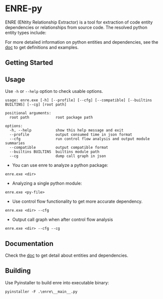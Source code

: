 # ENRE-py

ENRE (ENtity Relationship Extractor) is a tool for extraction of code entity dependencies or relationships from source code. The resolved python entity types include:


For more detailed information on python entities and dependencies, see the [doc](./docs) to get definitions and examples.

## Getting Started



## Usage
Use `-h` or `--help` option to check usable options.
```shell
usage: enre.exe [-h] [--profile] [--cfg] [--compatible] [--builtins BUILTINS] [--cg] [root path]

positional arguments:
  root path            root package path

options:
  -h, --help           show this help message and exit
  --profile            output consumed time in json format
  --cfg                run control flow analysis and output module summaries
  --compatible         output compatible format
  --builtins BUILTINS  builtins module path
  --cg                 dump call graph in json

```

- You can use enre to analyze a python package:
```
enre.exe <dir>
```

- Analyzing a single python module:
```
enre.exe <py-file>
```

- Use control flow functionality to get more accurate dependency.
```shell
enre.exe <dir> --cfg
```

- Output call graph when after control flow analysis
```shell
enre.exe <dir> --cfg --cg
```

## Documentation

Check the [doc](./docs) to get detail about entities and dependencies.

## Building
Use Pyinstaller to build enre into executable binary:
```shell
pyinstaller -F .\enre\__main__.py
```

